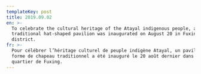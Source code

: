 ```yaml
---
templateKey: post
title: 2019.09.02
en: >-
  To celebrate the cultural heritage of the Atayal indigenous people, a
  traditional hat-shaped pavilion was inaugurated on August 20 in Fuxing
  district.
fr: >-
  Pour célébrer l’héritage culturel de peuple indigène Atayal, un pavillon en
  forme de chapeau traditionnel a été inauguré le 20 août dernier dans le
  quartier de Fuxing.
---
```


